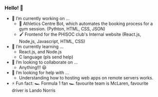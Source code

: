 ### Hello! 👋



- 🔭 I’m currently working on ...
  - 🤖 Athletics Centre Bot, which automates the booking process for a gym session. (Pythton, HTML, CSS, JSON)
  - 🖌️ Frontend for the PHISOC club's Internal website (React.js, Node,js, Javascript, HTML, CSS)
- 🌱 I’m currently learning ...
  - React.js, and Node.js
  - C language (pls send help)
- 👯 I’m looking to collaborate on ...
  - Anything!!! 😃
- 🤔 I’m looking for help with ...
  - Understanding how to hosting web apps on remote servers works.
- ⚡ Fun fact: 🏎️ Formula 1 fan 🏎️ favourite team is McLaren, favourite driver is Lando Norris
